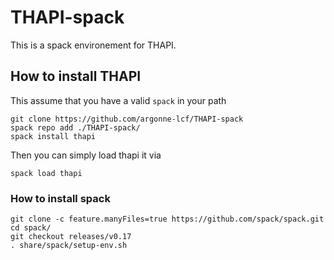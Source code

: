 # THAPI-spack
This is a spack environement for THAPI.

## How to install THAPI

This assume that you have a valid `spack` in your path

```
git clone https://github.com/argonne-lcf/THAPI-spack
spack repo add ./THAPI-spack/
spack install thapi
```

Then you can simply load  thapi it via 
```
spack load thapi
```

### How to install spack

```
git clone -c feature.manyFiles=true https://github.com/spack/spack.git
cd spack/
git checkout releases/v0.17
. share/spack/setup-env.sh
```
